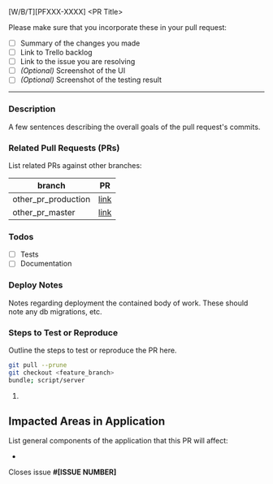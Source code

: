 [W/B/T][PFXXX-XXXX] \<PR Title\>

Please make sure that you incorporate these in your pull request:
- [ ] Summary of the changes you made
- [ ] Link to Trello backlog
- [ ] Link to the issue you are resolving
- [ ] *(Optional)* Screenshot of the UI
- [ ] *(Optional)* Screenshot of the testing result

***
### Description
A few sentences describing the overall goals of the pull request's commits.

### Related Pull Requests (PRs)
List related PRs against other branches:

branch | PR
------ | ------
other_pr_production | [link]()
other_pr_master | [link]()

### Todos
- [ ] Tests
- [ ] Documentation

### Deploy Notes
Notes regarding deployment the contained body of work. These should note any
db migrations, etc.

### Steps to Test or Reproduce
Outline the steps to test or reproduce the PR here.

```sh
git pull --prune
git checkout <feature_branch>
bundle; script/server
```

1. 

## Impacted Areas in Application
List general components of the application that this PR will affect:

* 

Closes issue **#[ISSUE NUMBER]**
